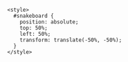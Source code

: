 <!DOCTYPE html>
<html>
  <head>
    <!-- tittle of game -->
  	<title>Snake Game</title>
    <link href="https://fonts.googleapis.com/css?family=Antic+Slab" rel="stylesheet">

  </head>

  <body>
    <!-- setting the canvas up as a id and positioning canvas in middle of page-->
    <canvas id="snakeboard" width="400" height="400"></canvas>
 
    <style>
      #snakeboard {
        position: absolute;
        top: 50%;
        left: 50%;
        transform: translate(-50%, -50%);
      }
    </style>
  </body>

  <!-- Beautifying the border and snake!! --> 
  <script>
    const board_border = 'green';
    const board_background = "lightblue";
    const snake_col = 'green';
    const snake_border = 'pink';
    
    let snake = [
      {x: 200, y: 200},
      {x: 190, y: 200},
      {x: 180, y: 200},
      {x: 170, y: 200},
      {x: 160, y: 200}
    ]

    // True if changing direction
    let changing_direction = false;
    // Horizontal velocity
    let dx = 10;
    // Vertical velocity
    let dy = 0;
    
    // Get the canvas element
    const snakeboard = document.getElementById("snakeboard");
    // Display as a 2d drawing
    const snakeboard_ctx = snakeboard.getContext("2d");
    // Start game
    main();

    document.addEventListener("keydown", change_direction);
    
    // main function called repeatedly to keep the game running
    function main() {

        if (has_game_ended()) return;

        changing_direction = false;
        setTimeout(function onTick() {
        clearboard();
        move_snake();
        drawSnake();
        // Call main again
        main();
        }, 100)
    }
    
    // drawing a border around the canvas
    function clear_board() {
      //  Select the colour to fill the drawing
      snakeboard_ctx.fillStyle = board_background;
      //  The colour for the border of the canvas
      snakeboard_ctx.strokestyle = board_border;
      // Drawing a "filled" rectangle to cover the entire canvas, the center of the canvas
      snakeboard_ctx.fillRect(0, 0, snakeboard.width, snakeboard.height);
      // Drawing a "border" around the entire canvas
      snakeboard_ctx.strokeRect(0, 0, snakeboard.width, snakeboard.height);
    }
    
    // Drawing the snake on the canvas
    function drawSnake() {
      // Drawing each individual part of the snake
      snake.forEach(drawSnakePart)
    }
    
    // Drawing one snake part
    function drawSnakePart(snakePart) {

      // Setting the colour of the snake part
      snakeboard_ctx.fillStyle = snake_col;
      // Setting the border colour of the snake part
      snakeboard_ctx.strokestyle = snake_border;
      // Drawing a "filled" rectangle to represent the snake on the coordinates
      snakeboard_ctx.fillRect(snakePart.x, snakePart.y, 10, 10);
      // Drawing a border around the snake part
      snakeboard_ctx.strokeRect(snakePart.x, snakePart.y, 10, 10);
    }

    function has_game_ended() {
      for (let i = 4; < snake.length; i++) {
        if (snake [i].x ===snake [0].x && snake[i].y === snake [0].y) return true
      }
      const hitLeftWall = snake[0].x < 0;
      const hitRightWall = snake[0].x > snakeboard.width - 10;
      const hitToptWall = snake[0].y < 0;
      const hitBottomWall = snake[0].y > snakeboard.height - 10;
      return hitLeftWall || hitRightWall || hitToptWall || hitBottomWall
    }

    function change_direction(event) {
      const LEFT_KEY = 37;
      const RIGHT_KEY = 39;
      const UP_KEY = 38;
      const DOWN_KEY = 40;

     // Prevent the snake from reversing
    
      if (changing_direction) return;
      changing_direction = true;
      const keyPressed = event.keyCode;
      const goingUp = dy === -10;
      const goingDown = dy === 10;
      const goingRight = dx === 10;
      const goingLeft = dx === -10;
      if (keyPressed === LEFT_KEY && !goingRight) {
        dx = -10;
        dy = 0;
      }
      if (keyPressed === UP_KEY && !goingDown) {
        dx = 0;
        dy = -10;
      }
      if (keyPressed === RIGHT_KEY && !goingLeft) {
        dx = 10;
        dy = 0;
      }
      if (keyPressed === DOWN_KEY && !goingUp) {
        dx = 0;
        dy = 10;
      }
    }

    function move_snake() {
      // Snake's head
      const head = {x: snake[0].x + dx, y: snake[0] + dy};
      // Add head to body
      snake.unshift(head);
      snake.pop();
    }
    
  </script>
</html>